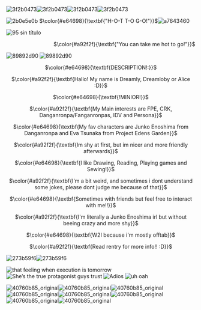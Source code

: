 
![3f2b0473](https://github.com/user-attachments/assets/b7dacb1e-2c4d-4898-9f49-bd484009cc7c)![3f2b0473](https://github.com/user-attachments/assets/b7dacb1e-2c4d-4898-9f49-bd484009cc7c)![3f2b0473](https://github.com/user-attachments/assets/b7dacb1e-2c4d-4898-9f49-bd484009cc7c)![3f2b0473](https://github.com/user-attachments/assets/b7dacb1e-2c4d-4898-9f49-bd484009cc7c)

![2b0e5e0b](https://github.com/user-attachments/assets/36c5db99-a610-4015-88be-0a332b0d70ff)
$\color{#e64698}{\textbf{"H-O-T  T-O  G-O!"}}$![a7643460](https://github.com/user-attachments/assets/f4442cb4-460e-454b-938b-3bcb4573fa45)

![95 sin título](https://github.com/user-attachments/assets/33543c73-e734-484e-a7fb-59917a0f5afe)

<p align="right">$\color{#a92f2f}{\textbf{"You can take me hot to go!"}}$

  ![89892d90](https://github.com/user-attachments/assets/e887b790-f55e-4489-b7b5-a94a63c8a988)  ![89892d90](https://github.com/user-attachments/assets/e887b790-f55e-4489-b7b5-a94a63c8a988)


<p align="center">$\color{#e64698}{\textbf{DESCRIPTION!:}}$

<p align="center">$\color{#a92f2f}{\textbf{Hallo! My name is Dreamly, Dreamloby or Alice :D}}$

<p align="center">$\color{#e64698}{\textbf{!MINIOR!}}$
  
<p align="center">$\color{#a92f2f}{\textbf{My Main interests are FPE, CRK, Danganronpa/Fanganronpas, IDV and Persona}}$

<p align="center">$\color{#e64698}{\textbf{My fav characters are Junko Enoshima from Danganronpa and Eva Tsunaka from Project Edens Garden}}$

<p align="center">$\color{#a92f2f}{\textbf{Im shy at first, but im nicer and more friendly afterwards}}$

<p align="center">$\color{#e64698}{\textbf{I like Drawing, Reading, Playing games and Sewing!}}$

<p align="center">$\color{#a92f2f}{\textbf{I'm a bit weird, and sometimes i dont understand some jokes, please dont judge me because of that}}$

<p align="center">$\color{#e64698}{\textbf{Sometimes with friends but feel free to interact with me!!}}$

<p align="center">$\color{#a92f2f}{\textbf{I'm literally a Junko Enoshima irl but without beeing crazy and more shy}}$

<p align="center">$\color{#e64698}{\textbf{W2I because i'm mostly offtab}}$

<p align="center">$\color{#a92f2f}{\textbf{Read rentry for more info!! :D}}$

![273b59f6](https://github.com/user-attachments/assets/7a966876-6cfc-40b5-9d65-1d6f7a7b98a8)![273b59f6](https://github.com/user-attachments/assets/7a966876-6cfc-40b5-9d65-1d6f7a7b98a8)



![that feeling when execution is tomorrow](https://github.com/user-attachments/assets/64beef96-b96c-434d-abc5-ffcca9f5ab9c)
![She’s the true protagonist guys trust](https://github.com/user-attachments/assets/1969ac8e-564c-4e4d-be96-11e506e07c22)
![Adios](https://github.com/user-attachments/assets/7a9f8e2e-c224-4df9-8987-65ebb3682ffb)
![uh oah](https://github.com/user-attachments/assets/df5d53d2-351d-47a3-a55b-6ef39334b087)

![40760b85_original](https://github.com/user-attachments/assets/1eb3a1d8-b3c6-407f-b6e0-ff9cee5c9491)![40760b85_original](https://github.com/user-attachments/assets/1eb3a1d8-b3c6-407f-b6e0-ff9cee5c9491)![40760b85_original](https://github.com/user-attachments/assets/1eb3a1d8-b3c6-407f-b6e0-ff9cee5c9491)![40760b85_original](https://github.com/user-attachments/assets/1eb3a1d8-b3c6-407f-b6e0-ff9cee5c9491)![40760b85_original](https://github.com/user-attachments/assets/1eb3a1d8-b3c6-407f-b6e0-ff9cee5c9491)![40760b85_original](https://github.com/user-attachments/assets/1eb3a1d8-b3c6-407f-b6e0-ff9cee5c9491)![40760b85_original](https://github.com/user-attachments/assets/1eb3a1d8-b3c6-407f-b6e0-ff9cee5c9491)![40760b85_original](https://github.com/user-attachments/assets/1eb3a1d8-b3c6-407f-b6e0-ff9cee5c9491)










